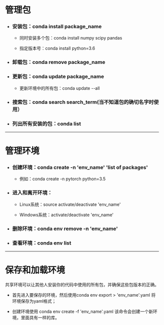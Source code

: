 # 管理包

- ### 安装包：conda install package_name

  - 同时安装多个包：conda install numpy scipy pandas
  
  - 指定版本号：conda install python=3.6
  
- ### 卸载包：conda remove package_name

- ### 更新包：conda update package_name

  - 更新环境中的所有包：conda update --all
  
- ### 搜索包：conda search search_term(当不知道包的确切名字时使用）

- ### 列出所有安装的包：conda list   
--------
# 管理环境

- ### 创建环境：conda create -n 'env_name' 'list of packages'

  - 例如：conda create -n pytorch python=3.5
  
- ### 进入和离开环境：

  - Linux系统：source activate/deactivate 'env_name'
  
  - Windows系统：activate/deactivate 'env_name'
  
- ### 删除环境：conda env remove -n 'env_name'

- ### 查看环境：conda env list
----------
# 保存和加载环境

共享环境可以让其他人安装你的代码中使用的所有包，并确保这些包版本的正确。

- 首先进入要保存的环境，然后使用conda env export > 'env_name'.yaml 将环境保存为yaml格式；

- 创建环境使用 conda env create -f 'env_name'.yaml 该命令会创建一个新环境，里面具有一样的库。
